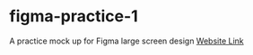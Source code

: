 # figma-practice-1
A practice mock up for Figma large screen design
[Website Link](https://ryanebanks.github.io/figma-practice-1/)
